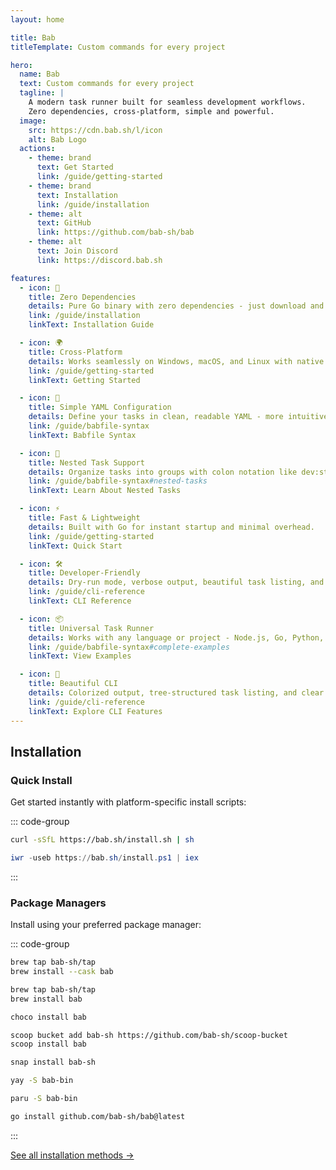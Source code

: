 ```yaml
---
layout: home

title: Bab
titleTemplate: Custom commands for every project

hero:
  name: Bab
  text: Custom commands for every project
  tagline: |
    A modern task runner built for seamless development workflows.
    Zero dependencies, cross-platform, simple and powerful.
  image:
    src: https://cdn.bab.sh/l/icon
    alt: Bab Logo
  actions:
    - theme: brand
      text: Get Started
      link: /guide/getting-started
    - theme: brand
      text: Installation
      link: /guide/installation
    - theme: alt
      text: GitHub
      link: https://github.com/bab-sh/bab
    - theme: alt
      text: Join Discord
      link: https://discord.bab.sh

features:
  - icon: 🚀
    title: Zero Dependencies
    details: Pure Go binary with zero dependencies - just download and run.
    link: /guide/installation
    linkText: Installation Guide

  - icon: 🌍
    title: Cross-Platform
    details: Works seamlessly on Windows, macOS, and Linux with native shell execution.
    link: /guide/getting-started
    linkText: Getting Started

  - icon: 📝
    title: Simple YAML Configuration
    details: Define your tasks in clean, readable YAML - more intuitive than Makefiles.
    link: /guide/babfile-syntax
    linkText: Babfile Syntax

  - icon: 🎯
    title: Nested Task Support
    details: Organize tasks into groups with colon notation like dev:start and test:unit.
    link: /guide/babfile-syntax#nested-tasks
    linkText: Learn About Nested Tasks

  - icon: ⚡
    title: Fast & Lightweight
    details: Built with Go for instant startup and minimal overhead.
    link: /guide/getting-started
    linkText: Quick Start

  - icon: 🛠️
    title: Developer-Friendly
    details: Dry-run mode, verbose output, beautiful task listing, and intuitive CLI.
    link: /guide/cli-reference
    linkText: CLI Reference

  - icon: 📦
    title: Universal Task Runner
    details: Works with any language or project - Node.js, Go, Python, and more.
    link: /guide/babfile-syntax#complete-examples
    linkText: View Examples

  - icon: 🎨
    title: Beautiful CLI
    details: Colorized output, tree-structured task listing, and clear error messages.
    link: /guide/cli-reference
    linkText: Explore CLI Features
---
```


## Installation

### Quick Install

Get started instantly with platform-specific install scripts:

::: code-group

```bash [Linux]
curl -sSfL https://bab.sh/install.sh | sh
```

```powershell [Windows]
iwr -useb https://bab.sh/install.ps1 | iex
```

:::

### Package Managers

Install using your preferred package manager:

::: code-group

```bash [Homebrew Cask]
brew tap bab-sh/tap
brew install --cask bab
```

```bash [Homebrew]
brew tap bab-sh/tap
brew install bab
```

```powershell [Chocolatey]
choco install bab
```

```bash [Scoop]
scoop bucket add bab-sh https://github.com/bab-sh/scoop-bucket
scoop install bab
```

```bash [Snap]
snap install bab-sh
```

```bash [yay]
yay -S bab-bin
```

```bash [paru]
paru -S bab-bin
```

```bash [Go]
go install github.com/bab-sh/bab@latest
```

:::

[See all installation methods →](/guide/installation)
